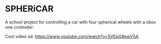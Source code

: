 # SPHERiCAR

A school project for controlling a car with four spherical wheels with a xbox one controller. 

Cool video xd:
https://www.youtube.com/watch?v=5VEpG8ewV5A
